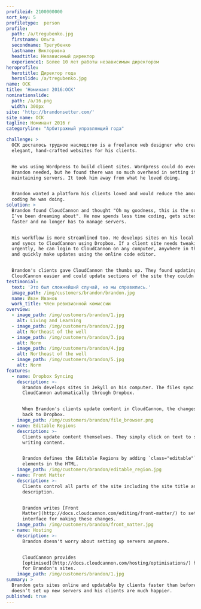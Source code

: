 ```yaml
---
profileid: 2100000000
sort_key: 5
profiletype:  person
profile:
  path: /a/tregubenko.jpg
  firstname: Ольга
  secondname: Трегубенко
  lastname: Викторовна
  headtitle: Независимый директор
  experience1: Более 10 лет работы независимым директором
heroprofile:
  herotitle: Директор года
  heroslide: /a/tregubenko.jpg
name: ОСК
title: 'Номинант 2016:ОСК'
nominationslide:
  path: /a/16.png
  width: 300px
site: 'http://brandonsetter.com/'
site_name: ОСК
tagline: Номинант 2016 г
categoryline: "Арбитражный управляющий года"

challenge: >
  ОСК досталось трудное наследство is a freelance web designer who creates
  elegant, hand-crafted websites for his clients.


  He was using Wordpress to build client sites. Wordpress could do everything
  Brandon needed, but he found there was so much overhead in setting it up and
  maintaining servers. It took him away from what he loved doing.


  Brandon wanted a platform his clients loved and would reduce the amount of
  coding he was doing.
solution: >
  Brandon found CloudCannon and thought "Oh my goodness, this is the solution
  I’ve been dreaming about". He now spends less time coding, gets sites live
  faster and no longer has to manage servers.


  His workflow is more streamlined too. He develops sites on his local computer
  and syncs to CloudCannon using Dropbox. If a client site needs tweaking
  urgently, he can login to CloudCannon on any computer, anywhere in the world
  and quickly make updates using the online code editor.


  Brandon's clients gave CloudCannon the thumbs up. They found updating in
  CloudCannon easier and could update sections of the site they couldn't before.
testimonial:
  text: 'Это был сложнейший случай, но мы справились.'
  image_path: /img/customers/brandon/brandon.jpg
  name: Иван Иванов
  work_title: Член ревизионной комиссии
overview:
  - image_path: /img/customers/brandon/1.jpg
    alt: Living and Learning
  - image_path: /img/customers/brandon/2.jpg
    alt: Northeast of the well
  - image_path: /img/customers/brandon/3.jpg
    alt: Norm
  - image_path: /img/customers/brandon/4.jpg
    alt: Northeast of the well
  - image_path: /img/customers/brandon/5.jpg
    alt: Norm
features:
  - name: Dropbox Syncing
    description: >-
      Brandon develops sites in Jekyll on his computer. The files sync to
      CloudCannon automatically through Dropbox.


      When Brandon's clients update content in CloudCannon, the changes push
      back to Dropbox. 
    image_path: /img/customers/brandon/file_browser.png
  - name: Editable Regions
    description: >-
      Clients update content themselves. They simply click on text to start
      writing content.


      Brandon defines the Editable Regions by adding `class="editable"` to
      elements in the HTML. 
    image_path: /img/customers/brandon/editable_region.jpg
  - name: Front Matter
    description: >-
      Clients control all parts of the site including the site title and
      description.


      Brandon writes [Front
      Matter](http://docs.cloudcannon.com/editing/front-matter/) to set up the
      interface for making these changes.
    image_path: /img/customers/brandon/front_matter.jpg
  - name: Hosting
    description: >-
      Brandon doesn't worry about setting up servers anymore.


      CloudCannon provides
      [optimised](http://docs.cloudcannon.com/hosting/optimisations/) hosting
      for Brandon's sites.
    image_path: /img/customers/brandon/1.jpg
summary: >
  Brandon ​gets​ sites online and updatable by clients faster than ​before​. He
  doesn’t ​set up​ new servers and his clients are much happier.
published: true
---
```

